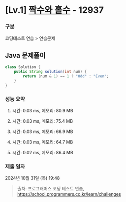 # [Lv.1] [짝수와 홀수](https://school.programmers.co.kr/learn/courses/30/lessons/12937?language=java) - 12937 

### 구분

코딩테스트 연습 > 연습문제

## Java 문제풀이

```java
class Solution {
    public String solution(int num) {
        return (num & 1) == 1 ? "Odd" : "Even";
    }
}
```

### 성능 요약

1. 시간: 0.03 ms, 메모리: 80.9 MB

2. 시간: 0.03 ms, 메모리: 75.4 MB
3. 시간: 0.03 ms, 메모리: 66.9 MB
4. 시간: 0.03 ms, 메모리: 64.7 MB
5. 시간: 0.02 ms, 메모리: 86.4 MB

### 제출 일자

2024년 10월 31일 (목) 19:48

> 출처: 프로그래머스 코딩 테스트 연습, https://school.programmers.co.kr/learn/challenges